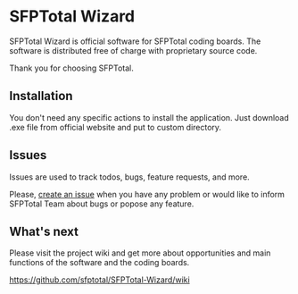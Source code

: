 # SFPTotal Wizard

SFPTotal Wizard is official software for SFPTotal coding boards. The software is distributed free of charge with proprietary source code.

Thank you for choosing SFPTotal.

## Installation

You don't need any specific actions to install the application. Just download .exe file from official website and put to custom directory.

## Issues

Issues are used to track todos, bugs, feature requests, and more.

Please, <a href="https://github.com/sfptotal/SFPTotal-Wizard/issues">create an issue</a> when you have any problem or would like to inform SFPTotal Team about bugs or popose any feature.

## What's next

Please visit the project wiki and get more about opportunities and main functions of the software and the coding boards.

https://github.com/sfptotal/SFPTotal-Wizard/wiki
